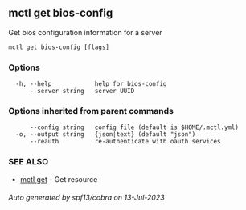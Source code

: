 ## mctl get bios-config

Get bios configuration information for a server

```
mctl get bios-config [flags]
```

### Options

```
  -h, --help            help for bios-config
      --server string   server UUID
```

### Options inherited from parent commands

```
      --config string   config file (default is $HOME/.mctl.yml)
  -o, --output string   {json|text} (default "json")
      --reauth          re-authenticate with oauth services
```

### SEE ALSO

* [mctl get](mctl_get.md)	 - Get resource

###### Auto generated by spf13/cobra on 13-Jul-2023
